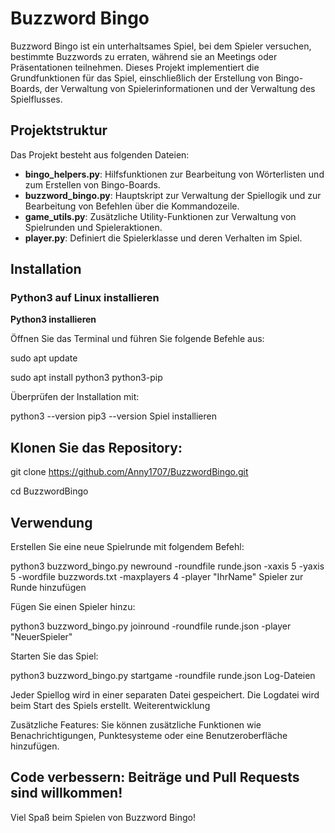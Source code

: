 # Buzzword Bingo

Buzzword Bingo ist ein unterhaltsames Spiel, bei dem Spieler versuchen, bestimmte Buzzwords zu erraten, während sie an Meetings oder Präsentationen teilnehmen. Dieses Projekt implementiert die Grundfunktionen für das Spiel, einschließlich der Erstellung von Bingo-Boards, der Verwaltung von Spielerinformationen und der Verwaltung des Spielflusses.

## Projektstruktur

Das Projekt besteht aus folgenden Dateien:

- **bingo_helpers.py**: Hilfsfunktionen zur Bearbeitung von Wörterlisten und zum Erstellen von Bingo-Boards.
- **buzzword_bingo.py**: Hauptskript zur Verwaltung der Spiellogik und zur Bearbeitung von Befehlen über die Kommandozeile.
- **game_utils.py**: Zusätzliche Utility-Funktionen zur Verwaltung von Spielrunden und Spieleraktionen.
- **player.py**: Definiert die Spielerklasse und deren Verhalten im Spiel.

## Installation

### Python3 auf Linux installieren

**Python3 installieren**

   Öffnen Sie das Terminal und führen Sie folgende Befehle aus:

   sudo apt update
   
   sudo apt install python3 python3-pip
   

Überprüfen der Installation mit:

python3 --version
pip3 --version
Spiel installieren


## Klonen Sie das Repository:

git clone https://github.com/Anny1707/BuzzwordBingo.git

cd BuzzwordBingo

## Verwendung

Erstellen Sie eine neue Spielrunde mit folgendem Befehl:

python3 buzzword_bingo.py newround -roundfile runde.json -xaxis 5 -yaxis 5 -wordfile buzzwords.txt -maxplayers 4 -player "IhrName"
Spieler zur Runde hinzufügen

Fügen Sie einen Spieler hinzu:

python3 buzzword_bingo.py joinround -roundfile runde.json -player "NeuerSpieler"

Starten Sie das Spiel:

python3 buzzword_bingo.py startgame -roundfile runde.json
Log-Dateien

Jeder Spiellog wird in einer separaten Datei gespeichert. Die Logdatei wird beim Start des Spiels erstellt.
Weiterentwicklung

Zusätzliche Features: Sie können zusätzliche Funktionen wie Benachrichtigungen, Punktesysteme oder eine Benutzeroberfläche hinzufügen.

## Code verbessern: Beiträge und Pull Requests sind willkommen!

Viel Spaß beim Spielen von Buzzword Bingo!
